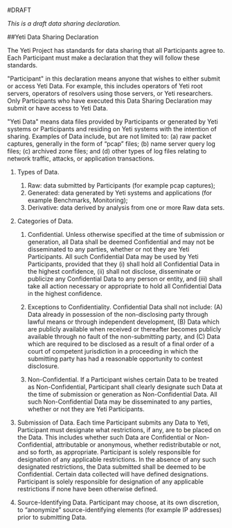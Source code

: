 #DRAFT

_This is a *draft* data sharing declaration._

##Yeti Data Sharing Declaration

The Yeti Project has standards for data sharing that all Participants
agree to. Each Participant must make a declaration that they will
follow these standards.

"Participant" in this declaration means anyone that wishes to either
submit or access Yeti Data. For example, this includes operators of
Yeti root servers, operators of resolvers using those servers, or Yeti
researchers. Only Participants who have executed this Data Sharing
Declaration may submit or have access to Yeti Data.

"Yeti Data" means data files provided by Participants or generated by
Yeti systems or Participants and residing on Yeti systems with the
intention of sharing. Examples of Data include, but are not limited
to: (a) raw packet captures, generally in the form of “pcap” files;
(b) name server query log files; (c) archived zone files; and (d)
other types of log files relating to network traffic, attacks, or
application transactions.

1. Types of Data.
    1. Raw: data submitted by Participants (for example pcap
       captures);
    2. Generated: data generated by Yeti systems and applications 
       (for example Benchmarks, Monitoring);
    3. Derivative: data derived by analysis from one or more Raw data
       sets.

2. Categories of Data.

    1. Confidential. Unless otherwise specified at the time of
       submission or generation, all Data shall be deemed
       Confidential and may not be disseminated to any parties,
       whether or not they are Yeti Participants. All such
       Confidential Data may be used by Yeti Participants, provided
       that they (i) shall hold all Confidential Data in the highest
       confidence, (ii) shall not disclose, disseminate or publicize
       any Confidential Data to any person or entity, and (iii) shall
       take all action necessary or appropriate to hold all
       Confidential Data in the highest confidence.

    2. Exceptions to Confidentiality. Confidential Data shall not
       include: (A) Data already in possession of the non-disclosing
       party through lawful means or through independent development,
       (B) Data which are publicly available when received or
       thereafter becomes publicly available through no fault of the
       non-submitting party, and (C) Data which are required to be
       disclosed as a result of a final order of a court of competent
       jurisdiction in a proceeding in which the submitting party has
       had a reasonable opportunity to contest disclosure.
    
    3. Non-Confidential. If a Participant wishes certain Data to be
       treated as Non-Confidential, Participant shall clearly
       designate such Data at the time of submission or generation as
       Non-Confidential Data. All such Non-Confidential Data may be
       disseminated to any parties, whether or not they are Yeti
       Participants.

3. Submission of Data. Each time Participant submits any Data to
   Yeti, Participant must designate what restrictions, if any, are to
   be placed on the Data. This includes whether such Data are
   Confidential or Non-Confidential, attributable or anonymous,
   whether redistributable or not, and so forth, as appropriate.
   Participant is solely responsible for designation of any applicable
   restrictions. In the absence of any such designated restrictions,
   the Data submitted shall be deemed to be Confidential. Certain data
   collected will have defined designations.  Participant is solely
   responsible for designation of any applicable restrictions if none
   have been otherwise defined.

4. Source-Identifying Data. Participant may choose, at its own
   discretion, to “anonymize” source-identifying elements (for example
   IP addresses) prior to submitting Data.
